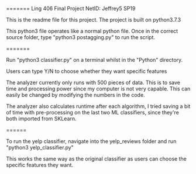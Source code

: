 =======
Ling 406 Final Project
NetID: Jeffrey5
SP19

This is the readme file for this project. The project is built on python3.7.3

This python3 file operates like a normal python file. Once in the correct source folder, type "python3 postagging.py" to run the script.


=======

Run "python3 classifier.py" on a terminal whilst in the "Python" directory. 

Users can type Y/N to choose whether they want specific features


The analyzer currently only runs with 500 pieces of data. This is to save time and processing power since my computer is not very capable. This can easily be changed by modifying the numbers in the code.

The analyzer also calculates runtime after each algorithm, I tried saving a bit of time with pre-processing on the last two ML classifiers, since they're both imported from SKLearn.

======

To run the yelp classifier, navigate into the yelp_reviews folder and run "python3 yelp_classifier.py"

This works the same way as the original classifier as users can choose the specific features they want.